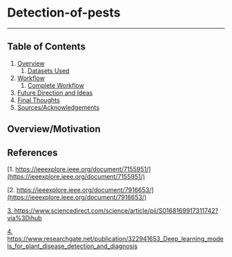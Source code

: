 # Detection-of-pests
---

## Table of Contents
1. [Overview](#overview)
    1. [Datasets Used](#dataset)
2. [Workflow](#workflow)
    1. [Complete Workflow](#complete)
3. [Future Direction and Ideas](#future)
4. [Final Thoughts](#thoughts) 
5. [Sources/Acknowledgements](#sources)

## <a id="overview"> Overview/Motivation
    


## References

[1. https://ieeexplore.ieee.org/document/7155951/](https://ieeexplore.ieee.org/document/7155951/)

[2. https://ieeexplore.ieee.org/document/7916653/](https://ieeexplore.ieee.org/document/7916653/)

[3. https://www.sciencedirect.com/science/article/pii/S0168169917311742?via%3Dihub
](https://www.sciencedirect.com/science/article/pii/S0168169917311742?via%3Dihub)

[4. https://www.researchgate.net/publication/322941653_Deep_learning_models_for_plant_disease_detection_and_diagnosis
](https://www.researchgate.net/publication/322941653_Deep_learning_models_for_plant_disease_detection_and_diagnosis)
